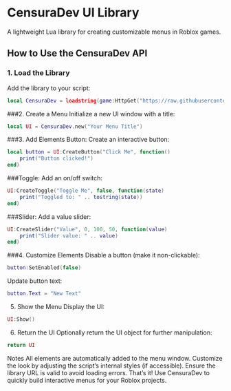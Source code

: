 # CensuraDev UI Library

A lightweight Lua library for creating customizable menus in Roblox games.

## How to Use the CensuraDev API

### 1. Load the Library
Add the library to your script:
```lua
local CensuraDev = loadstring(game:HttpGet("https://raw.githubusercontent.com/LxckStxp/Censura/main/CensuraDev.lua"))()
```

###2. Create a Menu
Initialize a new UI window with a title:
```lua
local UI = CensuraDev.new("Your Menu Title")
```
###3. Add Elements
Button: Create an interactive button:
```lua
local button = UI:CreateButton("Click Me", function()
    print("Button clicked!")
end)
```
###Toggle: Add an on/off switch:
```lua
UI:CreateToggle("Toggle Me", false, function(state)
    print("Toggled to: " .. tostring(state))
end)
```
###Slider: Add a value slider:
```lua
UI:CreateSlider("Value", 0, 100, 50, function(value)
    print("Slider value: " .. value)
end)
```
###4. Customize Elements
Disable a button (make it non-clickable):
```lua
button:SetEnabled(false)
```
Update button text:
```lua
button.Text = "New Text"
```
5. Show the Menu
Display the UI:
```lua
UI:Show()
```
6. Return the UI
Optionally return the UI object for further manipulation:
```lua
return UI
```

Notes
All elements are automatically added to the menu window.
Customize the look by adjusting the script’s internal styles (if accessible).
Ensure the library URL is valid to avoid loading errors.
That’s it! Use CensuraDev to quickly build interactive menus for your Roblox projects.

